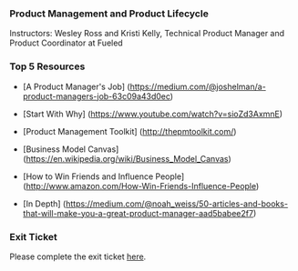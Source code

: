 ### Product Management and Product Lifecycle
Instructors: Wesley Ross and Kristi Kelly, Technical Product Manager and Product Coordinator at Fueled

### Top 5 Resources
* [A Product Manager's Job] (https://medium.com/@joshelman/a-product-managers-job-63c09a43d0ec)    
* [Start With Why] (https://www.youtube.com/watch?v=sioZd3AxmnE)  
* [Product Management Toolkit] (http://thepmtoolkit.com/)  
* [Business Model Canvas] (https://en.wikipedia.org/wiki/Business_Model_Canvas)  
* [How to Win Friends and Influence People] (http://www.amazon.com/How-Win-Friends-Influence-People)  
  
* [In Depth] (https://medium.com/@noah_weiss/50-articles-and-books-that-will-make-you-a-great-product-manager-aad5babee2f7)  

### Exit Ticket
Please complete the exit ticket [here](https://docs.google.com/forms/d/13nc3wn4gWSYKt5BygCRbnzMoIWm70hWuUSiZ9ZXJPmU/viewform).  
